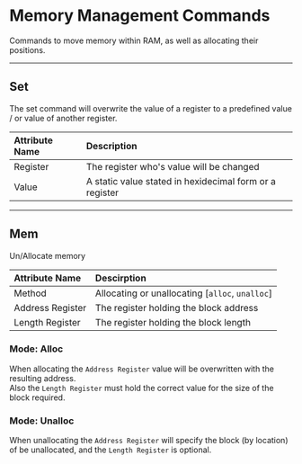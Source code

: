 # Memory Management Commands
Commands to move memory within RAM, as well as allocating their positions.

---


## Set
The set command will overwrite the value of a register to a predefined value / or value of another register.

| Attribute Name | Description |
|:--|:--|
|  Register | The register who's value will be changed |
| Value | A static value stated in hexidecimal form or a register |

---

## Mem
Un/Allocate memory

| Attribute Name | Descirption
|:--|:--
| Method | Allocating or unallocating [``alloc``, ``unalloc``] 
| Address Register | The register holding the block address
| Length Register | The register holding the block length

### Mode: Alloc
When allocating the ``Address Register`` value will be overwritten with the resulting address.  
Also the ``Length Register`` must hold the correct value for the size of the block required.

### Mode: Unalloc
When unallocating the ``Address Register`` will specify the block (by location) of be unallocated, and the ``Length Register`` is optional.